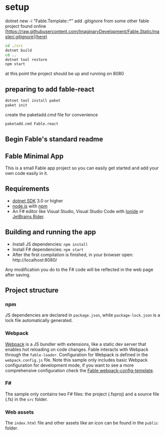 # setup

dotnet new -i "Fable.Template::*"
add .gitignore from some other fable project found online [https://raw.githubusercontent.com/ImaginaryDevelopment/Fable.Static/master/.gitignore](here)

```bat
cd ./src
dotnet build
cd ..
dotnet tool restore
npm start
```

at this point the project should be up and running on 8080

## preparing to add fable-react

```bat
dotnet tool install paket
paket init
```

create the paketadd.cmd file for convenience

```bat
paketadd.cmd Fable.react
```

## Begin Fable's standard readme

## Fable Minimal App

This is a small Fable app project so you can easily get started and add your own code easily in it.

## Requirements

* [dotnet SDK](https://www.microsoft.com/net/download/core) 3.0 or higher
* [node.js](https://nodejs.org) with [npm](https://www.npmjs.com/)
* An F# editor like Visual Studio, Visual Studio Code with [Ionide](http://ionide.io/) or [JetBrains Rider](https://www.jetbrains.com/rider/).

## Building and running the app

* Install JS dependencies: `npm install`
* Install F# dependencies: `npm start`
* After the first compilation is finished, in your browser open: http://localhost:8080/

Any modification you do to the F# code will be reflected in the web page after saving.

## Project structure

### npm

JS dependencies are declared in `package.json`, while `package-lock.json` is a lock file automatically generated.

### Webpack

[Webpack](https://webpack.js.org) is a JS bundler with extensions, like a static dev server that enables hot reloading on code changes. Fable interacts with Webpack through the `fable-loader`. Configuration for Webpack is defined in the `webpack.config.js` file. Note this sample only includes basic Webpack configuration for development mode, if you want to see a more comprehensive configuration check the [Fable webpack-config-template](https://github.com/fable-compiler/webpack-config-template/blob/master/webpack.config.js).

### F#

The sample only contains two F# files: the project (.fsproj) and a source file (.fs) in the `src` folder.

### Web assets

The `index.html` file and other assets like an icon can be found in the `public` folder.
